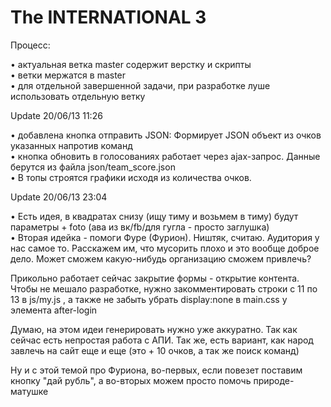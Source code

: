 <h1>The INTERNATIONAL 3</h1>

<p>Процесс:</p>
• актуальная ветка master содержит верстку и скрипты<br>
• ветки мержатся в master<br>
• для отдельной завершенной задачи, при разработке луше использовать отдельную ветку<br>

<p>Update 20/06/13 11:26</p>
• добавлена кнопка отправить JSON: Формирует JSON объект из очков указанных напротив команд<br>
• кнопка обновить в голосованиях работает через ajax-запрос. Данные берутся из файла json/team_score.json<br>
• В топы строятся графики исходя из количества очков.<br>

<p>Update 20/06/13 23:04</p>
• Есть идея, в квадратах снизу (ищу тиму и возьмем в тиму) будут параметры + foto (ава из вк/fb/для гугла - просто заглушка)<br>
• Вторая идейка - помоги Фуре (Фурион). Ништяк, считаю. Аудитория у нас самое то. Расскажем им, что мусорить плохо и это вообще доброе дело. Может сможем какую-нибудь организацию сможем привлечь?<br>

<p> Прикольно работает сейчас закрытие формы - открытие контента. Чтобы не мешало разработке, нужно закомментировать строки с 11 по 13 в js/my.js , а также не забыть убрать display:none в main.css у элемента after-login</p>

<p> Думаю, на этом идеи генерировать нужно уже аккуратно. Так как сейчас есть непростая работа с АПИ. Так же, есть вариант, как народ завлечь на сайт еще и еще (это + 10 очков, а так же поиск команд) </p>

<p> Ну и с этой темой про Фуриона, во-первых, если повезет поставим кнопку "дай рубль", а во-вторых можем просто помочь природе-матушке </p>